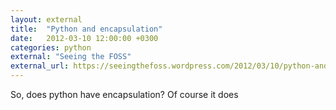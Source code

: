 ```yaml
---
layout: external
title:  "Python and encapsulation"
date:   2012-03-10 12:00:00 +0300
categories: python
external: "Seeing the FOSS"
external_url: https://seeingthefoss.wordpress.com/2012/03/10/python-and-encapsulation/
---
```

So, does python have encapsulation? Of course it does